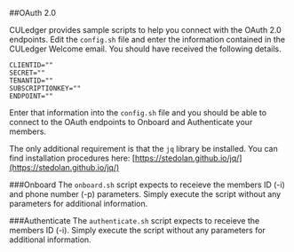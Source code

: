 ##OAuth 2.0

CULedger provides sample scripts to help you connect with the OAuth 2.0 endpoints.  Edit the `config.sh` file and enter the information contained in the CULedger Welcome email.  You should have received the following details.

	CLIENTID=""            
	SECRET=""              
	TENANTID=""            
	SUBSCRIPTIONKEY=""     
	ENDPOINT="" 				

Enter that information into the `config.sh` file and you should be able to connect to the OAuth endpoints to Onboard and Authenticate your members.

The only additional requirement is that the `jq` library be installed.  You can find installation procedures here: [https://stedolan.github.io/jq/](https://stedolan.github.io/jq/)

###Onboard
The `onboard.sh` script expects to receieve the members ID (-i) and phone number (-p) parameters.  Simply execute the script without any parameters for additional information.

###Authenticate
The `authenticate.sh` script expects to receieve the members ID (-i).  Simply execute the script without any parameters for additional information.


